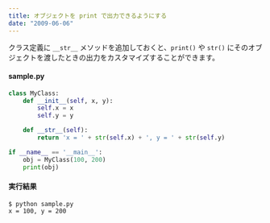 ```yaml
---
title: オブジェクトを print で出力できるようにする
date: "2009-06-06"
---
```


クラス定義に `__str__` メソッドを追加しておくと、`print()` や `str()` にそのオブジェクトを渡したときの出力をカスタマイズすることができます。

#### sample.py
```python
class MyClass:
    def __init__(self, x, y):
        self.x = x
        self.y = y

    def __str__(self):
        return 'x = ' + str(self.x) + ', y = ' + str(self.y)

if __name__ == '__main__':
    obj = MyClass(100, 200)
    print(obj)
```

#### 実行結果
```
$ python sample.py
x = 100, y = 200
```

